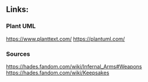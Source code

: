 ## Links:

### Plant UML
https://www.planttext.com/
https://plantuml.com/

### Sources
https://hades.fandom.com/wiki/Infernal_Arms#Weapons
https://hades.fandom.com/wiki/Keepsakes
